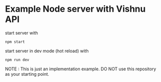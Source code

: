 # Example Node server with Vishnu API

start server with
```
npm start
```

start server in dev mode (hot reload) with

```
npm run dev
```

NOTE : This is just an implementation example. DO NOT use this repository as your starting point.